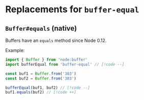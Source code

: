 # Replacements for `buffer-equal`

## `Buffer#equals` (native)

Buffers have an `equals` method since Node 0.12.

Example:

```ts
import { Buffer } from 'node:buffer'
import bufferEqual from 'buffer-equal' // [!code --]

const buf1 = Buffer.from('303')
const buf2 = Buffer.from('303')

bufferEqual(buf1, buf2) // [!code --]
buf1.equals(buf2) // [!code ++]
```
